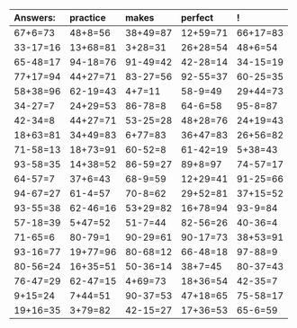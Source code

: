 | Answers: | practice | makes | perfect | ! |
| :--- | :--- | :--- | :--- | :--- |
| 67+6=73 | 48+8=56 | 38+49=87 | 12+59=71 | 66+17=83 | 
| 33-17=16 | 13+68=81 | 3+28=31 | 26+28=54 | 48+6=54 | 
| 65-48=17 | 94-18=76 | 91-49=42 | 42-28=14 | 34-15=19 | 
| 77+17=94 | 44+27=71 | 83-27=56 | 92-55=37 | 60-25=35 | 
| 58+38=96 | 62-19=43 | 4+7=11 | 58-9=49 | 29+44=73 | 
| 34-27=7 | 24+29=53 | 86-78=8 | 64-6=58 | 95-8=87 | 
| 42-34=8 | 44+27=71 | 53-25=28 | 48+28=76 | 24+19=43 | 
| 18+63=81 | 34+49=83 | 6+77=83 | 36+47=83 | 26+56=82 | 
| 71-58=13 | 18+73=91 | 60-52=8 | 61-42=19 | 5+38=43 | 
| 93-58=35 | 14+38=52 | 86-59=27 | 89+8=97 | 74-57=17 | 
| 64-57=7 | 37+6=43 | 68-9=59 | 12+29=41 | 91-25=66 | 
| 94-67=27 | 61-4=57 | 70-8=62 | 29+52=81 | 37+15=52 | 
| 93-55=38 | 62-46=16 | 53+29=82 | 16+78=94 | 93-9=84 | 
| 57-18=39 | 5+47=52 | 51-7=44 | 82-56=26 | 40-36=4 | 
| 71-65=6 | 80-79=1 | 90-29=61 | 90-17=73 | 38+53=91 | 
| 93-16=77 | 19+77=96 | 80-68=12 | 66-48=18 | 97-88=9 | 
| 80-56=24 | 16+35=51 | 50-36=14 | 38+7=45 | 80-37=43 | 
| 76-47=29 | 62-47=15 | 4+69=73 | 18+36=54 | 42-35=7 | 
| 9+15=24 | 7+44=51 | 90-37=53 | 47+18=65 | 75-58=17 | 
| 19+16=35 | 3+79=82 | 42-15=27 | 17+36=53 | 65-6=59 | 
